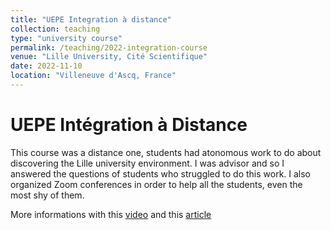 ```yaml
---
title: "UEPE Integration à distance"
collection: teaching
type: "university course"
permalink: /teaching/2022-integration-course
venue: "Lille University, Cité Scientifique"
date: 2022-11-10
location: "Villeneuve d'Ascq, France"
---
```


UEPE Intégration à Distance
===

This course was a distance one, students had atonomous work to do about discovering the Lille university environment. I was advisor and so I answered the questions of students who struggled to do this work. I also organized Zoom conferences in order to help all the students, even the most shy of them.

More informations with this [video](https://webtv.univ-lille.fr/video/12521/l%E2%80%99uepe-integration-qu%E2%80%99est-ce-que-c%E2%80%99est%C2%A0) and this [article](https://dapi.univ-lille.fr/uepe-integration/)
